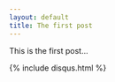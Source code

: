 ```yaml
---
layout: default
title: The first post
---
```


This is the first post...

{% include disqus.html %}
